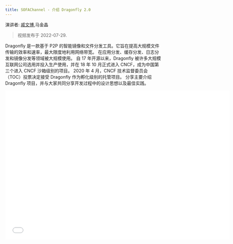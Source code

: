 ```yaml
---
title: SOFAChannel - 介绍 Dragonfly 2.0
---
```


演讲者: [戚文博](https://github.com/gaius-qi),马金晶

> 视频发布于 2022-07-29.

Dragonfly 是一款基于 P2P 的智能镜像和文件分发工具。它旨在提高大规模文件传输的效率和速率，最大限度地利用网络带宽。
在应用分发、缓存分发、日志分发和镜像分发等领域被大规模使用。
自 17 年开源以来，Dragonfly 被许多大规模互联网公司选用并投入生产使用，并在 18 年 10 月正式进入 CNCF，成为中国第三个进入 CNCF 沙箱级别的项目。
2020 年 4 月，CNCF 技术监督委员会（TOC）投票决定接受 Dragonfly 作为孵化级别的托管项目。
分享主要介绍 Dragonfly 项目，并与大家共同分享开发过程中的设计思想以及最佳实践。

<!-- markdownlint-disable -->

<iframe src="//player.bilibili.com/player.html?aid=856489934&bvid=BV1TV4y1j7Yk&cid=787375087&page=1" scrolling="no"  frameborder="no" framespacing="0" allowfullscreen="true" height="480" width="720"> </iframe>

<!-- markdownlint-restore -->
